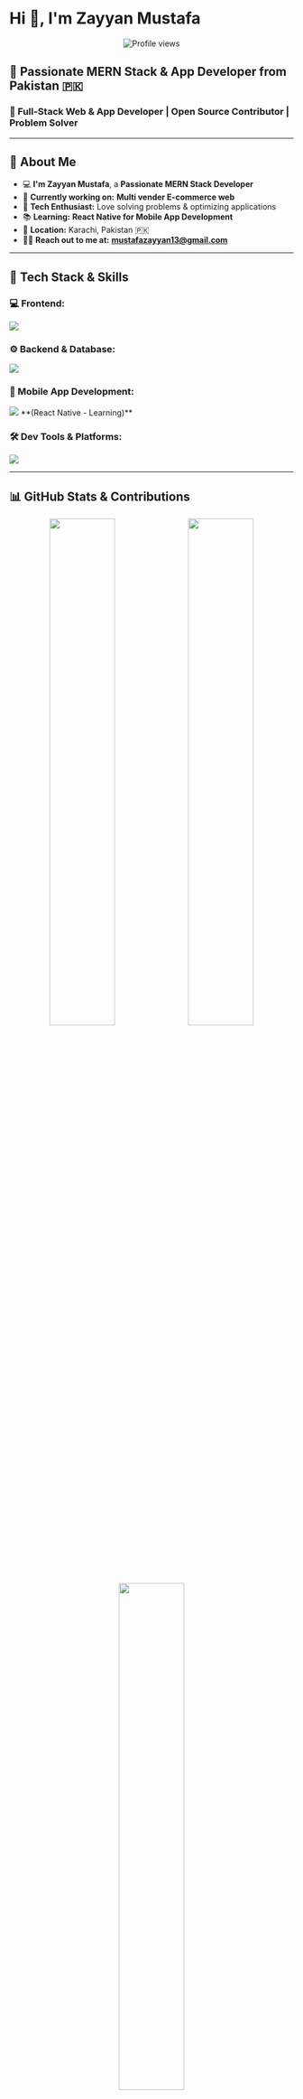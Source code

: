 # Hi 👋, I'm Zayyan Mustafa

<p align="center">
  <img align="center" src="https://komarev.com/ghpvc/?username=zayanmustafa&label=Profile%20views&color=0e75b6&style=flat" alt="Profile views" />
</p>

## 🚀 Passionate MERN Stack & App Developer from Pakistan 🇵🇰

### 🔧 Full-Stack Web & App Developer | Open Source Contributor | Problem Solver

---

## 👋 About Me
- 💻 **I'm Zayyan Mustafa**, a **Passionate MERN Stack Developer**  
- 🚀 **Currently working on:** **Multi vender E-commerce web**  
- 🎯 **Tech Enthusiast:** Love solving problems & optimizing applications  
- 📚 **Learning:** **React Native for Mobile App Development**  
- 📍 **Location:** Karachi, Pakistan 🇵🇰  
- 👯️‍♂️ **Reach out to me at:** [**mustafazayyan13@gmail.com**](mailto:mustafazayyan13@gmail.com)  

---

## 🚀 Tech Stack & Skills
### 💻 Frontend:
<p align="left">
  <img src="https://skillicons.dev/icons?i=react,nextjs,redux,tailwind,materialui,js,ts,html,css" />
</p>

### ⚙️ Backend & Database:
<p align="left">
  <img src="https://skillicons.dev/icons?i=nodejs,express,mongodb,firebase" />
</p>

### 📱 Mobile App Development:
<p align="left">
  <img src="https://skillicons.dev/icons?i=react" /> **(React Native - Learning)**
</p>

### 🛠️ Dev Tools & Platforms:
<p align="left">
  <img src="https://skillicons.dev/icons?i=vscode,git,github,postman,vercel,netlify" />
</p>

---

## 📊 GitHub Stats & Contributions
<p align="center">
  <img width="48%" src="https://github-readme-stats.vercel.app/api?username=zayanmustafa&show_icons=true&theme=tokyonight" />
  <img width="48%" src="https://github-readme-streak-stats.herokuapp.com/?user=zayanmustafa&theme=tokyonight" />
</p>
<p align="center">
  <img width="48%" src="https://github-readme-stats.vercel.app/api/top-langs/?username=zayanmustafa&layout=compact&theme=tokyonight" />
</p>

---

## 🌍 Connect with Me
<p align="left">
  <a href="https://x.com/ZayyanMustafaa" target="_blank">
    <img src="https://skillicons.dev/icons?i=twitter" width="40px"/>
  </a>
  <a href="https://www.linkedin.com/in/zayyanmustafa/" target="_blank">
    <img src="https://skillicons.dev/icons?i=linkedin" width="40px"/>
  </a>
  <a href="https://www.discord.com/zayyanmustafaa" target="_blank">
    <img src="https://skillicons.dev/icons?i=discord" width="40px"/>
  </a>
  <a href="https://stackoverflow.com/users/29784191/zayyan-mustafa" target="_blank">
    <img src="https://skillicons.dev/icons?i=stackoverflow" width="40px"/>
  </a>
  <a href="https://dev.to/zayyanmustafa" target="_blank">
    <img src="https://skillicons.dev/icons?i=devto" width="40px"/>
  </a>
</p>

---

## 🖼️ Profile Banner
<p align="center">
  <img src="https://i.pinimg.com/736x/86/a1/21/86a121da9e20aaa56fd43cac35a367b7.jpg" width="500px"/>
</p>

---

### The key to being a successful developer isn’t knowing all the answers, but knowing how to find them.
